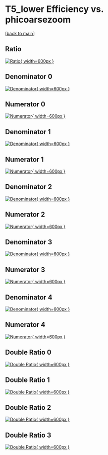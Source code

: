 # T5_lower Efficiency vs. phicoarsezoom

[[back to main](./)]



## Ratio

[![Ratio](../mtv/var/T5_lower_loweta_211_1_eff_phicoarsezoom.png){ width=600px }](../mtv/var/T5_lower_loweta_211_1_eff_phicoarsezoom.pdf)

## Denominator 0

[![Denominator](../mtv/den/T5_lower_loweta_211_1_eff_phicoarsezoom_den0.png){ width=600px }](../mtv/den/T5_lower_loweta_211_1_eff_phicoarsezoom_den0.pdf)

## Numerator 0

[![Numerator](../mtv/num/T5_lower_loweta_211_1_eff_phicoarsezoom_num0.png){ width=600px }](../mtv/num/T5_lower_loweta_211_1_eff_phicoarsezoom_num0.pdf)

## Denominator 1

[![Denominator](../mtv/den/T5_lower_loweta_211_1_eff_phicoarsezoom_den1.png){ width=600px }](../mtv/den/T5_lower_loweta_211_1_eff_phicoarsezoom_den1.pdf)

## Numerator 1

[![Numerator](../mtv/num/T5_lower_loweta_211_1_eff_phicoarsezoom_num1.png){ width=600px }](../mtv/num/T5_lower_loweta_211_1_eff_phicoarsezoom_num1.pdf)

## Denominator 2

[![Denominator](../mtv/den/T5_lower_loweta_211_1_eff_phicoarsezoom_den2.png){ width=600px }](../mtv/den/T5_lower_loweta_211_1_eff_phicoarsezoom_den2.pdf)

## Numerator 2

[![Numerator](../mtv/num/T5_lower_loweta_211_1_eff_phicoarsezoom_num2.png){ width=600px }](../mtv/num/T5_lower_loweta_211_1_eff_phicoarsezoom_num2.pdf)

## Denominator 3

[![Denominator](../mtv/den/T5_lower_loweta_211_1_eff_phicoarsezoom_den3.png){ width=600px }](../mtv/den/T5_lower_loweta_211_1_eff_phicoarsezoom_den3.pdf)

## Numerator 3

[![Numerator](../mtv/num/T5_lower_loweta_211_1_eff_phicoarsezoom_num3.png){ width=600px }](../mtv/num/T5_lower_loweta_211_1_eff_phicoarsezoom_num3.pdf)

## Denominator 4

[![Denominator](../mtv/den/T5_lower_loweta_211_1_eff_phicoarsezoom_den4.png){ width=600px }](../mtv/den/T5_lower_loweta_211_1_eff_phicoarsezoom_den4.pdf)

## Numerator 4

[![Numerator](../mtv/num/T5_lower_loweta_211_1_eff_phicoarsezoom_num4.png){ width=600px }](../mtv/num/T5_lower_loweta_211_1_eff_phicoarsezoom_num4.pdf)

## Double Ratio 0

[![Double Ratio](../mtv/ratio/T5_lower_loweta_211_1_eff_phicoarsezoom_ratio0.png){ width=600px }](../mtv/ratio/T5_lower_loweta_211_1_eff_phicoarsezoom_ratio0.pdf)

## Double Ratio 1

[![Double Ratio](../mtv/ratio/T5_lower_loweta_211_1_eff_phicoarsezoom_ratio1.png){ width=600px }](../mtv/ratio/T5_lower_loweta_211_1_eff_phicoarsezoom_ratio1.pdf)

## Double Ratio 2

[![Double Ratio](../mtv/ratio/T5_lower_loweta_211_1_eff_phicoarsezoom_ratio2.png){ width=600px }](../mtv/ratio/T5_lower_loweta_211_1_eff_phicoarsezoom_ratio2.pdf)

## Double Ratio 3

[![Double Ratio](../mtv/ratio/T5_lower_loweta_211_1_eff_phicoarsezoom_ratio3.png){ width=600px }](../mtv/ratio/T5_lower_loweta_211_1_eff_phicoarsezoom_ratio3.pdf)

